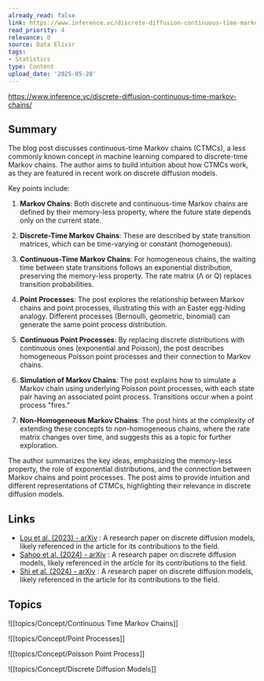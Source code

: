 ```yaml
---
already_read: false
link: https://www.inference.vc/discrete-diffusion-continuous-time-markov-chains/
read_priority: 4
relevance: 0
source: Data Elixir
tags:
- Statistics
type: Content
upload_date: '2025-05-28'
---
```


https://www.inference.vc/discrete-diffusion-continuous-time-markov-chains/
## Summary

The blog post discusses continuous-time Markov chains (CTMCs), a less commonly known concept in machine learning compared to discrete-time Markov chains. The author aims to build intuition about how CTMCs work, as they are featured in recent work on discrete diffusion models.

Key points include:

1. **Markov Chains**: Both discrete and continuous-time Markov chains are defined by their memory-less property, where the future state depends only on the current state.

2. **Discrete-Time Markov Chains**: These are described by state transition matrices, which can be time-varying or constant (homogeneous).

3. **Continuous-Time Markov Chains**: For homogeneous chains, the waiting time between state transitions follows an exponential distribution, preserving the memory-less property. The rate matrix (Λ or Q) replaces transition probabilities.

4. **Point Processes**: The post explores the relationship between Markov chains and point processes, illustrating this with an Easter egg-hiding analogy. Different processes (Bernoulli, geometric, binomial) can generate the same point process distribution.

5. **Continuous Point Processes**: By replacing discrete distributions with continuous ones (exponential and Poisson), the post describes homogeneous Poisson point processes and their connection to Markov chains.

6. **Simulation of Markov Chains**: The post explains how to simulate a Markov chain using underlying Poisson point processes, with each state pair having an associated point process. Transitions occur when a point process "fires."

7. **Non-Homogeneous Markov Chains**: The post hints at the complexity of extending these concepts to non-homogeneous chains, where the rate matrix changes over time, and suggests this as a topic for further exploration.

The author summarizes the key ideas, emphasizing the memory-less property, the role of exponential distributions, and the connection between Markov chains and point processes. The post aims to provide intuition and different representations of CTMCs, highlighting their relevance in discrete diffusion models.
## Links

- [Lou et al. (2023) - arXiv](https://arxiv.org/abs/2310.16834?ref=inference.vc) : A research paper on discrete diffusion models, likely referenced in the article for its contributions to the field.
- [Sahoo et al. (2024) - arXiv](https://arxiv.org/abs/2406.04329?ref=inference.vc) : A research paper on discrete diffusion models, likely referenced in the article for its contributions to the field.
- [Shi et al. (2024) - arXiv](https://arxiv.org/pdf/2406.07524?ref=inference.vc) : A research paper on discrete diffusion models, likely referenced in the article for its contributions to the field.

## Topics

![[topics/Concept/Continuous Time Markov Chains]]

![[topics/Concept/Point Processes]]

![[topics/Concept/Poisson Point Process]]

![[topics/Concept/Discrete Diffusion Models]]